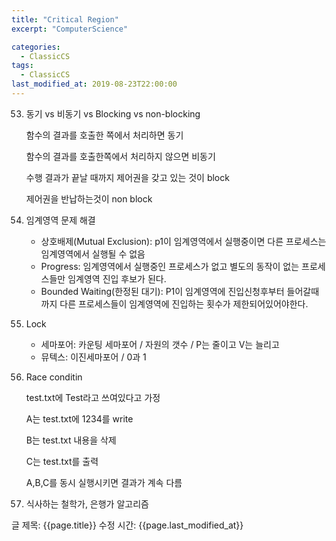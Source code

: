 ```yaml
---
title: "Critical Region"
excerpt: "ComputerScience"

categories:
  - ClassicCS
tags:
  - ClassicCS
last_modified_at: 2019-08-23T22:00:00
---
```


53. 동기 vs 비동기 vs Blocking vs non-blocking

    [](https://www.notion.so/6ee1b8ed43fa4cac8205d0ea9f128da2#603c47d8bef94e9c9bfdd5ea997f24f0)

    함수의 결과를 호출한 쪽에서 처리하면 동기

    함수의 결과를 호출한쪽에서 처리하지 않으면 비동기

    수행 결과가 끝날 때까지 제어권을 갖고 있는 것이 block

    제어권을 반납하는것이 non block

54. 임계영역 문제 해결
    - 상호배제(Mutual Exclusion): p1이 임계영역에서 실행중이면 다른 프로세스는 임계영역에서 실행될 수 없음
    - Progress: 임계영역에서 실행중인 프로세스가 없고 별도의 동작이 없는 프로세스들만 임계영역 진입 후보가 된다.
    - Bounded Waiting(한정된 대기): P1이 임계영역에 진입신청후부터 들어갈때까지 다른 프로세스들이 임계영역에 진입하는 횟수가 제한되어있어야한다.
55. Lock
    - 세마포어: 카운팅 세마포어 / 자원의 갯수 / P는 줄이고 V는 늘리고
    - 뮤텍스: 이진세마포어 / 0과 1
56. Race conditin

    test.txt에 Test라고 쓰여있다고 가정

    A는 test.txt에 1234를 write

    B는 test.txt 내용을 삭제

    C는 test.txt를 출력

    A,B,C를 동시 실행시키면 결과가 계속 다름

57. 식사하는 철학가, 은행가 알고리즘

글 제목: {{page.title}}
수정 시간: {{page.last_modified_at}}

